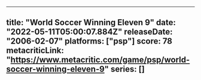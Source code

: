 
---
title: "World Soccer Winning Eleven 9"
date: "2022-05-11T05:00:07.884Z"
releaseDate: "2006-02-07"
platforms: ["psp"]
score: 78
metacriticLink: "https://www.metacritic.com/game/psp/world-soccer-winning-eleven-9"
series: []
---
